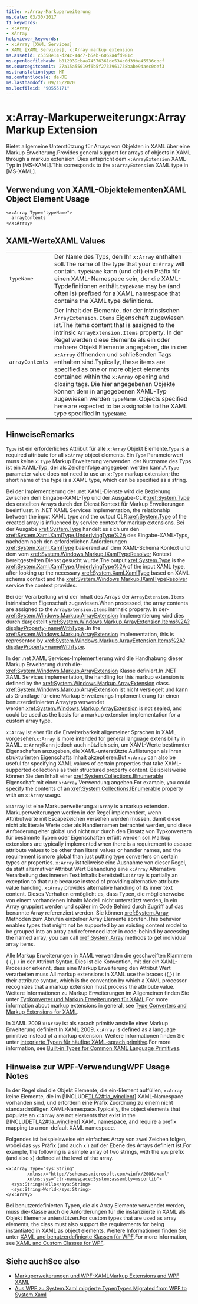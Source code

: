 ```yaml
---
title: x:Array-Markuperweiterung
ms.date: 03/30/2017
f1_keywords:
- x:Array
- xArray
helpviewer_keywords:
- x:Array [XAML Services]
- XAML [XAML Services], x:Array markup extension
ms.assetid: c5358e14-d24c-44c7-b5eb-6062a4fd981c
ms.openlocfilehash: b812939cbaa74576361de534c0d39ba45536cbcf
ms.sourcegitcommit: 27a15a55019f6b5f2733961738babe94aec0def3
ms.translationtype: MT
ms.contentlocale: de-DE
ms.lasthandoff: 09/15/2020
ms.locfileid: "90555171"
---
```

# <a name="xarray-markup-extension"></a><span data-ttu-id="b61ed-102">x:Array-Markuperweiterung</span><span class="sxs-lookup"><span data-stu-id="b61ed-102">x:Array Markup Extension</span></span>

<span data-ttu-id="b61ed-103">Bietet allgemeine Unterstützung für Arrays von Objekten in XAML über eine Markup Erweiterung.</span><span class="sxs-lookup"><span data-stu-id="b61ed-103">Provides general support for arrays of objects in XAML through a markup extension.</span></span> <span data-ttu-id="b61ed-104">Dies entspricht dem `x:ArrayExtension` XAML-Typ in [MS-XAML].</span><span class="sxs-lookup"><span data-stu-id="b61ed-104">This corresponds to the `x:ArrayExtension` XAML type in [MS-XAML].</span></span>

## <a name="xaml-object-element-usage"></a><span data-ttu-id="b61ed-105">Verwendung von XAML-Objektelementen</span><span class="sxs-lookup"><span data-stu-id="b61ed-105">XAML Object Element Usage</span></span>

```xaml
<x:Array Type="typeName">
  arrayContents
</x:Array>
```

## <a name="xaml-values"></a><span data-ttu-id="b61ed-106">XAML-Werte</span><span class="sxs-lookup"><span data-stu-id="b61ed-106">XAML Values</span></span>

|||
|-|-|
|`typeName`|<span data-ttu-id="b61ed-107">Der Name des Typs, den Ihr `x:Array` enthalten soll.</span><span class="sxs-lookup"><span data-stu-id="b61ed-107">The name of the type that your `x:Array` will contain.</span></span> <span data-ttu-id="b61ed-108">`typeName` kann (und oft) ein Präfix für einen XAML-Namespace sein, der die XAML-Typdefinitionen enthält.</span><span class="sxs-lookup"><span data-stu-id="b61ed-108">`typeName` may be (and often is) prefixed for a XAML namespace that contains the XAML type definitions.</span></span>|
|`arrayContents`|<span data-ttu-id="b61ed-109">Der Inhalt der Elemente, der der intrinsischen `ArrayExtension.Items` Eigenschaft zugewiesen ist.</span><span class="sxs-lookup"><span data-stu-id="b61ed-109">The items content that is assigned to the intrinsic `ArrayExtension.Items` property.</span></span> <span data-ttu-id="b61ed-110">In der Regel werden diese Elemente als ein oder mehrere Objekt Elemente angegeben, die in den `x:Array` öffnenden und schließenden Tags enthalten sind.</span><span class="sxs-lookup"><span data-stu-id="b61ed-110">Typically, these items are specified as one or more object elements contained within the `x:Array` opening and closing tags.</span></span> <span data-ttu-id="b61ed-111">Die hier angegebenen Objekte können dem in angegebenen XAML-Typ zugewiesen werden `typeName` .</span><span class="sxs-lookup"><span data-stu-id="b61ed-111">Objects specified here are expected to be assignable to the XAML type specified in `typeName`.</span></span>|

## <a name="remarks"></a><span data-ttu-id="b61ed-112">Hinweise</span><span class="sxs-lookup"><span data-stu-id="b61ed-112">Remarks</span></span>

<span data-ttu-id="b61ed-113">`Type` ist ein erforderliches Attribut für alle `x:Array` Objekt Elemente.</span><span class="sxs-lookup"><span data-stu-id="b61ed-113">`Type` is a required attribute for all `x:Array` object elements.</span></span> <span data-ttu-id="b61ed-114">Ein `Type` Parameterwert muss keine `x:Type` Markup Erweiterung verwenden. der Kurzname des Typs ist ein XAML-Typ, der als Zeichenfolge angegeben werden kann.</span><span class="sxs-lookup"><span data-stu-id="b61ed-114">A `Type` parameter value does not need to use an `x:Type` markup extension; the short name of the type is   a XAML type, which can be specified as a string.</span></span>

<span data-ttu-id="b61ed-115">Bei der Implementierung der .net XAML-Dienste wird die Beziehung zwischen dem Eingabe-XAML-Typ und der Ausgabe-CLR <xref:System.Type> des erstellten Arrays durch den Dienst Kontext für Markup Erweiterungen beeinflusst.</span><span class="sxs-lookup"><span data-stu-id="b61ed-115">In .NET XAML Services implementation, the relationship between the input XAML type and the output CLR <xref:System.Type> of the created array is influenced by service context for markup extensions.</span></span> <span data-ttu-id="b61ed-116">Bei der Ausgabe <xref:System.Type> handelt es sich um den <xref:System.Xaml.XamlType.UnderlyingType%2A> des Eingabe-XAML-Typs, nachdem nach den erforderlichen Anforderungen <xref:System.Xaml.XamlType> basierend auf dem XAML-Schema Kontext und dem vom <xref:System.Windows.Markup.IXamlTypeResolver> Kontext bereitgestellten Dienst gesucht wurde.</span><span class="sxs-lookup"><span data-stu-id="b61ed-116">The output <xref:System.Type> is the <xref:System.Xaml.XamlType.UnderlyingType%2A> of the input XAML type, after looking up the necessary <xref:System.Xaml.XamlType> based on XAML schema context and the <xref:System.Windows.Markup.IXamlTypeResolver> service the context provides.</span></span>

<span data-ttu-id="b61ed-117">Bei der Verarbeitung wird der Inhalt des Arrays der `ArrayExtension.Items` intrinsischen Eigenschaft zugewiesen.</span><span class="sxs-lookup"><span data-stu-id="b61ed-117">When processed, the array contents are assigned to the `ArrayExtension.Items` intrinsic property.</span></span> <span data-ttu-id="b61ed-118">In der- <xref:System.Windows.Markup.ArrayExtension> Implementierung wird dies durch dargestellt <xref:System.Windows.Markup.ArrayExtension.Items%2A?displayProperty=nameWithType> .</span><span class="sxs-lookup"><span data-stu-id="b61ed-118">In the <xref:System.Windows.Markup.ArrayExtension> implementation, this is represented by <xref:System.Windows.Markup.ArrayExtension.Items%2A?displayProperty=nameWithType>.</span></span>

<span data-ttu-id="b61ed-119">In der .net XAML Services-Implementierung wird die Handhabung dieser Markup Erweiterung durch die- <xref:System.Windows.Markup.ArrayExtension> Klasse definiert.</span><span class="sxs-lookup"><span data-stu-id="b61ed-119">In .NET XAML Services implementation, the handling for this markup extension is defined by the <xref:System.Windows.Markup.ArrayExtension> class.</span></span> <span data-ttu-id="b61ed-120"><xref:System.Windows.Markup.ArrayExtension> ist nicht versiegelt und kann als Grundlage für eine Markup Erweiterungs Implementierung für einen benutzerdefinierten Arraytyp verwendet werden.</span><span class="sxs-lookup"><span data-stu-id="b61ed-120"><xref:System.Windows.Markup.ArrayExtension> is not sealed, and could be used as the basis for a markup extension implementation for a custom array type.</span></span>

<span data-ttu-id="b61ed-121">`x:Array` ist eher für die Erweiterbarkeit allgemeiner Sprachen in XAML vorgesehen.</span><span class="sxs-lookup"><span data-stu-id="b61ed-121">`x:Array` is more intended for general language extensibility in XAML.</span></span> <span data-ttu-id="b61ed-122">`x:Array`Kann jedoch auch nützlich sein, um XAML-Werte bestimmter Eigenschaften anzugeben, die XAML-unterstützte Auflistungen als ihren strukturierten Eigenschafts Inhalt akzeptieren.</span><span class="sxs-lookup"><span data-stu-id="b61ed-122">But `x:Array` can also be useful for specifying XAML values of certain properties that take XAML-supported collections as their structured property content.</span></span> <span data-ttu-id="b61ed-123">Beispielsweise können Sie den Inhalt einer <xref:System.Collections.IEnumerable> Eigenschaft mit einer `x:Array` Verwendung angeben.</span><span class="sxs-lookup"><span data-stu-id="b61ed-123">For example, you could specify the contents of an <xref:System.Collections.IEnumerable> property with an `x:Array` usage.</span></span>

<span data-ttu-id="b61ed-124">`x:Array` ist eine Markuperweiterung.</span><span class="sxs-lookup"><span data-stu-id="b61ed-124">`x:Array` is a markup extension.</span></span> <span data-ttu-id="b61ed-125">Markuperweiterungen werden in der Regel implementiert, wenn Attributwerte mit Escapezeichen versehen werden müssen, damit diese nicht als literale Werte oder als Handlernamen betrachtet werden, und diese Anforderung eher global und nicht nur durch den Einsatz von Typkonvertern für bestimmte Typen oder Eigenschaften erfüllt werden soll.</span><span class="sxs-lookup"><span data-stu-id="b61ed-125">Markup extensions are typically implemented when there is a requirement to escape attribute values to be other than literal values or handler names, and the requirement is more global than just putting type converters on certain types or properties.</span></span> <span data-ttu-id="b61ed-126">`x:Array` ist teilweise eine Ausnahme von dieser Regel, da statt alternativer Attribut Wert Behandlung eine `x:Array` Alternative Verarbeitung des inneren Text Inhalts bereitstellt.</span><span class="sxs-lookup"><span data-stu-id="b61ed-126">`x:Array` is partially an exception to that rule because instead of providing alternative attribute value handling, `x:Array` provides alternative handling of its inner text content.</span></span> <span data-ttu-id="b61ed-127">Dieses Verhalten ermöglicht es, dass Typen, die möglicherweise von einem vorhandenen Inhalts Modell nicht unterstützt werden, in ein Array gruppiert werden und später im Code Behind durch Zugriff auf das benannte Array referenziert werden. Sie können <xref:System.Array> Methoden zum Abrufen einzelner Array Elemente abrufen.</span><span class="sxs-lookup"><span data-stu-id="b61ed-127">This behavior enables types that might not be supported by an existing content model to be grouped into an array and referenced later in code-behind by accessing the named array; you can call <xref:System.Array> methods to get individual array items.</span></span>

<span data-ttu-id="b61ed-128">Alle Markup Erweiterungen in XAML verwenden die geschweiften Klammern ( {,} `)` in der Attribut Syntax. Dies ist die Konvention, mit der ein XAML-Prozessor erkennt, dass eine Markup Erweiterung den Attribut Wert verarbeiten muss.</span><span class="sxs-lookup"><span data-stu-id="b61ed-128">All markup extensions in XAML use the braces ({,}`)` in their attribute syntax, which is the convention by which a XAML processor recognizes that a markup extension must process the attribute value.</span></span> <span data-ttu-id="b61ed-129">Weitere Informationen zu Markup Erweiterungen im Allgemeinen finden Sie unter [Typkonverter und Markup Erweiterungen für XAML](type-converters-and-markup-extensions.md).</span><span class="sxs-lookup"><span data-stu-id="b61ed-129">For more information about markup extensions in general, see [Type Converters and Markup Extensions for XAML](type-converters-and-markup-extensions.md).</span></span>

<span data-ttu-id="b61ed-130">In XAML 2009 `x:Array` ist als sprach primitiv anstelle einer Markup Erweiterung definiert.</span><span class="sxs-lookup"><span data-stu-id="b61ed-130">In XAML 2009, `x:Array` is defined as a language primitive instead of a markup extension.</span></span> <span data-ttu-id="b61ed-131">Weitere Informationen finden Sie unter [integrierte Typen für häufige XAML-sprach primitive](types-for-primitives.md).</span><span class="sxs-lookup"><span data-stu-id="b61ed-131">For more information, see [Built-in Types for Common XAML Language Primitives](types-for-primitives.md).</span></span>

## <a name="wpf-usage-notes"></a><span data-ttu-id="b61ed-132">Hinweise zur WPF-Verwendung</span><span class="sxs-lookup"><span data-stu-id="b61ed-132">WPF Usage Notes</span></span>

<span data-ttu-id="b61ed-133">In der Regel sind die Objekt Elemente, die ein-Element auffüllen, `x:Array` keine Elemente, die im [!INCLUDE[TLA2#tla_winclient](../../../includes/tla2sharptla-winclient-md.md)] XAML-Namespace vorhanden sind, und erfordern eine Präfix Zuordnung zu einem nicht standardmäßigen XAML-Namespace.</span><span class="sxs-lookup"><span data-stu-id="b61ed-133">Typically, the object elements that populate an `x:Array` are not elements that exist in the [!INCLUDE[TLA2#tla_winclient](../../../includes/tla2sharptla-winclient-md.md)] XAML namespace, and require a prefix mapping to a non-default XAML namespace.</span></span>

<span data-ttu-id="b61ed-134">Folgendes ist beispielsweise ein einfaches Array von zwei Zeichen folgen, wobei das `sys` Präfix (und auch `x` ) auf der Ebene des Arrays definiert ist.</span><span class="sxs-lookup"><span data-stu-id="b61ed-134">For example, the following is a simple array of two strings, with the `sys` prefix (and also `x`) defined at the level of the array.</span></span>

```xaml
<x:Array Type="sys:String"
        xmlns:x="http://schemas.microsoft.com/winfx/2006/xaml"
        xmlns:sys="clr-namespace:System;assembly=mscorlib">
  <sys:String>Hello</sys:String>
  <sys:String>World</sys:String>
</x:Array>
```

<span data-ttu-id="b61ed-135">Bei benutzerdefinierten Typen, die als Array Elemente verwendet werden, muss die-Klasse auch die Anforderungen für die instanziierte in XAML als Objekt Elemente unterstützen.</span><span class="sxs-lookup"><span data-stu-id="b61ed-135">For custom types that are used as array elements, the class must also support the requirements for being instantiated in XAML as object elements.</span></span> <span data-ttu-id="b61ed-136">Weitere Informationen finden Sie unter [XAML und benutzerdefinierte Klassen für WPF](/dotnet/desktop/wpf/advanced/xaml-and-custom-classes-for-wpf).</span><span class="sxs-lookup"><span data-stu-id="b61ed-136">For more information, see [XAML and Custom Classes for WPF](/dotnet/desktop/wpf/advanced/xaml-and-custom-classes-for-wpf).</span></span>

## <a name="see-also"></a><span data-ttu-id="b61ed-137">Siehe auch</span><span class="sxs-lookup"><span data-stu-id="b61ed-137">See also</span></span>

- [<span data-ttu-id="b61ed-138">Markuperweiterungen und WPF-XAML</span><span class="sxs-lookup"><span data-stu-id="b61ed-138">Markup Extensions and WPF XAML</span></span>](/dotnet/desktop/wpf/advanced/markup-extensions-and-wpf-xaml)
- [<span data-ttu-id="b61ed-139">Aus WPF zu System.Xaml migrierte Typen</span><span class="sxs-lookup"><span data-stu-id="b61ed-139">Types Migrated from WPF to System.Xaml</span></span>](/dotnet/desktop/wpf/advanced/types-migrated-from-wpf-to-system)

